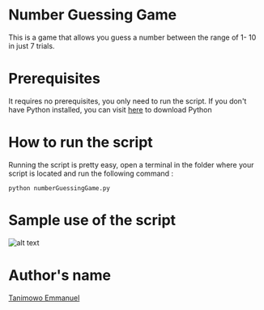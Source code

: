 # Number Guessing Game

This is a game that allows you guess a number between the range of 1- 10 in just 7 trials.

# Prerequisites

It requires no prerequisites, you only need to run the script. If you don't have Python installed, you can visit [here](https://www.python.org/downloads/) to download Python

# How to run the script

Running the script is pretty easy, open a terminal in the folder where your script is located and run the following command :

`python numberGuessingGame.py`

# Sample use of the script

![alt text](https://github.com/Mannuel25/Python-project-Scripts/blob/main/Number%20Guessing%20Game/script_screenshot.png)


# Author's name

[Tanimowo Emmanuel](https://github.com/Mannuel25)